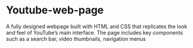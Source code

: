 # Youtube-web-page
A fully designed webpage built with HTML and CSS that replicates the look and feel of YouTube’s main interface. The page includes key components such as a search bar, video thumbnails, navigation menus
